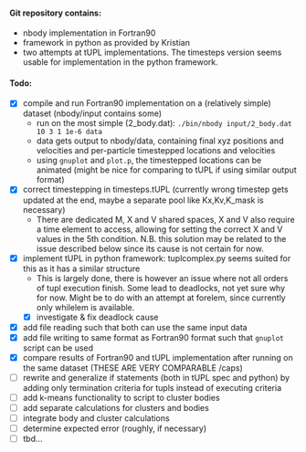 #### Git repository contains:
- nbody implementation in Fortran90
- framework in python as provided by Kristian
- two attempts at tUPL implementations. The timesteps version seems usable for implementation in the python framework.

#### Todo:
- [x] compile and run Fortran90 implementation on a (relatively simple) dataset (nbody/input contains some)
    - run on the most simple (2_body.dat): `./bin/nbody input/2_body.dat 10 3 1 1e-6 data`
    - data gets output to nbody/data, containing final xyz positions and velocities and per-particle timestepped locations and velocities
    - using `gnuplot` and `plot.p`, the timestepped locations can be animated (might be nice for comparing to tUPL if using similar output format)
- [x] correct timestepping in timesteps.tUPL (currently wrong timestep gets updated at the end, maybe a separate pool like Kx,Kv,K_mask is necessary)
    - There are dedicated M, X and V shared spaces, X and V also require a time element to access, allowing for setting the correct X and V values in the 5th condition. N.B. this solution may be related to the issue described below since its cause is not certain for now.
- [x] implement tUPL in python framework: tuplcomplex.py seems suited for this as it has a similar structure
    - This is largely done, there is however an issue where not all orders of tupl execution finish. Some lead to deadlocks, not yet sure why for now. Might be to do with an attempt at forelem, since currently only whilelem is available.
    - [x] investigate & fix deadlock cause
- [x] add file reading such that both can use the same input data
- [x] add file writing to same format as Fortran90 format such that `gnuplot` script can be used
- [x] compare results of Fortran90 and tUPL implementation after running on the same dataset (THESE ARE VERY COMPARABLE /caps)
- [ ] rewrite and generalize if statements (both in tUPL spec and python) by adding only termination criteria for tupls instead of executing criteria
- [ ] add k-means functionality to script to cluster bodies
- [ ] add separate calculations for clusters and bodies
- [ ] integrate body and cluster calculations
- [ ] determine expected error (roughly, if necessary)
- [ ] tbd...
